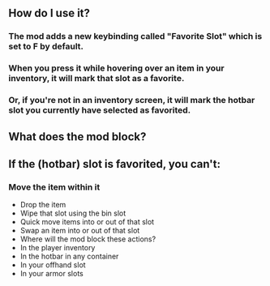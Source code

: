 ## How do I use it?
### The mod adds a new keybinding called "Favorite Slot" which is set to F by default.
### When you press it while hovering over an item in your inventory, it will mark that slot as a favorite.
### Or, if you're not in an inventory screen, it will mark the hotbar slot you currently have selected as favorited.

## What does the mod block?
## If the (hotbar) slot is favorited, you can't:

### Move the item within it
- Drop the item
- Wipe that slot using the bin slot
- Quick move items into or out of that slot
- Swap an item into or out of that slot
- Where will the mod block these actions?
- In the player inventory
- In the hotbar in any container
- In your offhand slot
- In your armor slots
